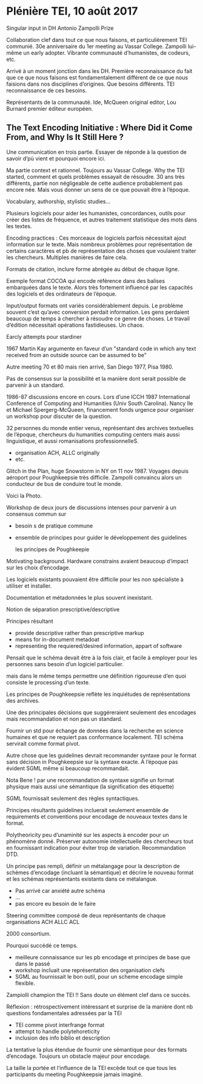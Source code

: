 # Plénière TEI, 10 août 2017

Singular input in DH Antonio Zampolli Prize

Collaboration clef dans tout ce que nous faisons, et particulièrement TEI communié. 30e anniversaire du 1er meeting au Vassar College. Zampolli lui-même un early adopter. Vibrante communauté d’humanistes, de codeurs, etc.

Arrivé à un moment jonction dans les DH. Première reconnaissance du fait que ce que nous faisons est fondamentalement différent de ce que nous faisions dans nos disciplines d’origines. Que besoins différents. TEI reconnaissance de ces besoins.

Représentants de la communauté. Ide, McQueen original editor, Lou Burnard premier éditeur européen.

## The Text Encoding Initiative : Where Did it Come From, and Why Is It Still Here ?

Une communication en trois partie. Essayer de réponde à la question de savoir d‘pù vient et pourquoi encore ici.

Ma partie context et rationnel. Toujours au Vassar College. Why the TEI started, comment et quels problèmes essayait de résoudre. 30 ans très différents, partie non négligeable de cette audience probablement pas encore née. Mais vous donner un sens de ce que pouvait être à l’époque.

Vocabulary, authorship, stylistic studies...

Plusieurs logiciels pour aider les humanistes, concordances, outils pour créer des listes de fréquence, et autres traitement statistique des mots dans les textes. 

Encoding practices : Ces morceaux de logiciels parfois nécessitait ajout information sur le texte. Mais nombreux problèmes pour représentation de certains caractères et pb de représentation des choses que voulaient traiter les chercheurs. Multiples manières de faire cela.

Formats de citation, inclure forme abrégée au début de chaque ligne.

Exemple format COCOA qui encode référence dans des balises embarquées dans le texte. Alors très fortement influencé par les capacités des logiciels et des ordinateurs de l’époque.

Input/output formats ont variés considérablement depuis. Le problème souvent c‘est qu’avec conversion perdait information. Les gens perdaient beaucoup de temps à chercher à résoudre ce genre de choses. Le travail d’édition nécessitait opérations fastidieuses. Un chaos.

Earcly attempts pour stardiner

1967 Martin Kay argumente en faveur d’un "standard code in which any text received from an outside source can be assumed to be"

Autre meeting 70 et 80 mais rien arrivé, San Diego 1977, Pisa 1980.

Pas de consensus sur la possibilité et la manière dont serait possible de parvenir à un standard.

1986-87 discussions encore en cours. Lors d’une ICCH 1987 International Conference of Computing and Humanities (Univ South Carolina). Nancy Ile et Michael Spergerg-McQueen, financement fonds urgence pour organiser un workshop pour discuter de la question. 

32 personnes du monde entier venus, représentant des archives textuelles de l’époque, chercheurs du humanities computing centers mais aussi linguistique, et aussi romanisations professionnelleS.

- organisation ACH, ALLC originally
- etc.

Glitch in the Plan, huge Snowstorm in NY on 11 nov 1987. Voyages depuis aéroport pour Poughkeepsie très difficile. Zampolli convaincu alors un conducteur de bus de conduire tout le monde.

Voici la Photo.

Workshop de deux jours de discussions intenses pour parvenir à un consensus commun sur

- besoin s de pratique commune

- ensemble de principes pour guider le développement des guidelines

  les principes de Poughkeepie

Motivating background. Hardware constrains avaient beaucoup d‘impact sur les choix d’encodage.

Les logiciels existants pouvaient être difficile pour les non spécialiste à utiliser et installer.

Documentation et métadonnées le plus souvent inexistant.

Notion de séparation prescriptive/descriptive

Principes résultant 

- provide descriptive rather than prescriptive markup
- means for in-document metadoat
- representing the requiered/desired information, appart of software

Pensait que le schéma devait être à la fois clair, et facile à employer pour les personnes sans besoin d’un logiciel particulier.

mais dans le même temps permettre une définition rigoureuse d’en quoi consiste le processing d’un texte.

Les principes de Poughkeepsie reflète les inquiétudes de représentations des archives.

Une des principales décisions que suggéreraient seulement des encodages mais recommandation et non pas un standard. 

Fournir un std pour échange de données dans la recherche en science humaines et que ne requiert pas conformance localement. TEI schéma servirait comme format pivot.

Autre chose que les guidelines devrait recommander syntaxe pour le format sans décision in Poughkeepsie sur la syntaxe exacte. À l’époque pas évident SGML même si beaucoup recommandait.

Nota Bene ! par une recommandation de syntaxe signifie un format physique mais aussi une sémantique (la signification des étiquette)

SGML fournissait seulement des règles syntactiques.

Principes résultants guidelines incluerait seulement ensemble de requirements et conventions pour encodage de nouveaux textes dans le format.

Polytheoricity peu d’unaminité sur les aspects à encoder pour un phénomène donné. Préserver autonomie intellectuelle des chercheurs tout en fournissant indication pour éviter trop de variation. Recommandation DTD.

Un principe pas rempli, définir un métalangage pour la description de schèmes d’encodage (incluant la sémantique) et décrire le nouveau format et les schémas représentants existants dans ce métalangue.

- Pas arrivé car anxiété autre schéma
- ...
- pas encore eu besoin de le faire

Steering committee composé de deux représentants de chaque organisations ACH ALLC ACL

2000 consortium.

Pourquoi succédé ce temps.

- meilleure connaissance sur les pb encodage et principes de base que dans le passé
- workshop incluait une représentation des organisation clefs
- SGML au fournissait le bon outil, pour un scheme encodage simple flexible.

Zampiolli champion the TEI !! Sans doute un élément clef dans ce succès.

Réflexion : rétrospectivement intéressant et surprise de la manière dont nb questions fondamentales adressées par la TEI

- TEI comme pivot interfrange format
- attempt to handle polytehoreticity
- inclusion des info biblio et description

La tentative la plus étendue de fournir une sémantique pour des formats d’encodage. Toujours un obstacle majeur pour encodage.

La taille la portée et l’influence de la TEI excède tout ce que tous les participants du meeting Poughkeepsie jamais imaginé.



